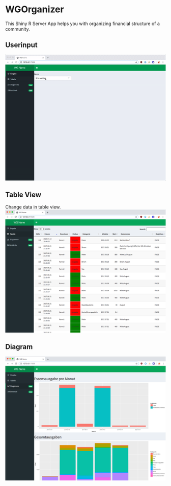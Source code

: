 # WGOrganizer
This Shiny R Server App helps you with organizing financial structure of a community.

## Userinput
![](How_to_Input_800x625x15.gif)

## Table View
Change data in table view.
![](table_view.png)

## Diagram
![](diagrams.png)